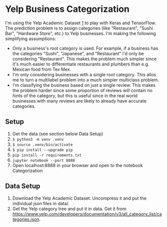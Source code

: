 Yelp Business Categorization
============================

I'm using the Yelp Academic Dataset [1] to play with Keras and TensorFlow. The prediction problem is
to assign categories (like "Restaurant", "Sushi Bar", "Hardware Store", etc.) to Yelp businesses. I'm
making the following simplifying assumptions:
* Only a business's root category is used. For example, if a business has the categories "Sushi", "Japanese", and
  "Restaurant" I'd only be considering "Restaurant". This makes the problem much simpler since it's much easier
  to differentiate restaurants and plumbers than e.g. Mexican food from Tex Mex.
* I'm only considering businesses with a single root category. This allos me to turn a multilabel problem into
  a much simpler multiclass problem.
* I'm classifying the business based on just a single review. This makes the problem harder since some proportion
  of reviews will contain no hints of the category, but this is useful since in the real world businesses with
  many reviews are likely to already have accurate categories.


Setup
-----
1. Get the data (see section below Data Setup)
2. `$ python3 -m venv .venv`
3. `$ source .venv/bin/activate`
4. `$ pip install --upgrade pip`
5. `pip install -r requirements.txt`
6. `jupyter notebook --port 8888`
7. Open localhost:8888 in your browser and open to the notebook Categorization


Data Setup
----------
1. Download the Yelp Academic Dataset. Uncompress it and put the individual json files in data/.
2. Get the Yelp category tree and put it in data. Get it from https://www.yelp.com/developers/documentation/v3/all_category_list/categories.json.


[1]: https://www.yelp.com/dataset
